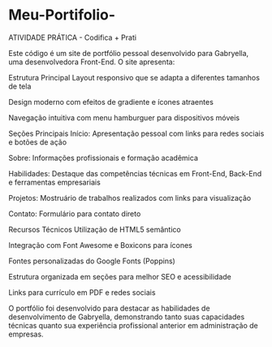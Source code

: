 # Meu-Portifolio-
ATIVIDADE PRÁTICA - Codifica + Prati

Este código é um site de portfólio pessoal desenvolvido para Gabryella, uma desenvolvedora Front-End. O site apresenta:

Estrutura Principal
Layout responsivo que se adapta a diferentes tamanhos de tela

Design moderno com efeitos de gradiente e ícones atraentes

Navegação intuitiva com menu hamburguer para dispositivos móveis

Seções Principais
Início: Apresentação pessoal com links para redes sociais e botões de ação

Sobre: Informações profissionais e formação acadêmica

Habilidades: Destaque das competências técnicas em Front-End, Back-End e ferramentas empresariais

Projetos: Mostruário de trabalhos realizados com links para visualização

Contato: Formulário para contato direto

Recursos Técnicos
Utilização de HTML5 semântico

Integração com Font Awesome e Boxicons para ícones

Fontes personalizadas do Google Fonts (Poppins)

Estrutura organizada em seções para melhor SEO e acessibilidade

Links para currículo em PDF e redes sociais

O portfólio foi desenvolvido para destacar as habilidades de desenvolvimento de Gabryella, demonstrando tanto suas capacidades técnicas quanto sua experiência profissional anterior em administração de empresas.
